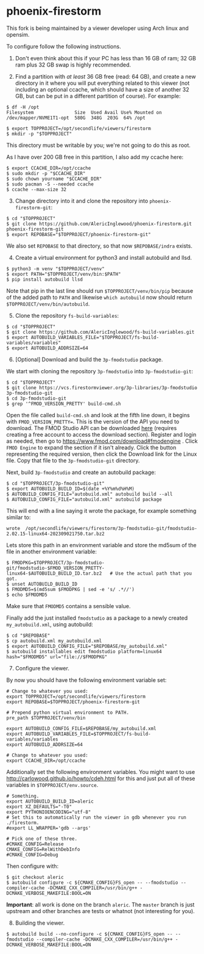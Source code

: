 # phoenix-firestorm

This fork is being maintained by a viewer developer using Arch linux and opensim.

To configure follow the following instructions.

1. Don't even think about this if your PC has less than 16 GB of ram; 32 GB ram plus 32 GB swap is highly recommended.

2. Find a partition with *at least* 36 GB free (read: 64 GB), and create a new directory in it where you will put everything related to this viewer
(not including an optional ccache, which should have a size of another 32 GB, but can be put in a different partition of course).
For example:
```
$ df -H /opt
Filesystem               Size  Used Avail Use% Mounted on
/dev/mapper/NVME1T1-opt  580G  348G  203G  64% /opt

$ export TOPPROJECT=/opt/secondlife/viewers/firestorm
$ mkdir -p "$TOPPROJECT"
```
This directory must be writable by you; we're not going to do this as root.

As I have over 200 GB free in this partition, I also add my ccache here:
```
$ export CCACHE_DIR=/opt/ccache
$ sudo mkdir -p "$CCACHE_DIR"
$ sudo chown yourname "$CCACHE_DIR"
$ sudo pacman -S --needed ccache
$ ccache --max-size 32
```

3. Change directory into it and clone the repository into `phoenix-firestorm-git`:
```
$ cd "$TOPPROJECT"
$ git clone https://github.com/AlericInglewood/phoenix-firestorm.git phoenix-firestorm-git
$ export REPOBASE="$TOPPROJECT/phoenix-firestorm-git"
```
We also set `REPOBASE` to that directory, so that now `$REPOBASE/indra` exists.

4. Create a virtual environment for python3 and install autobuild and llsd.
```
$ python3 -m venv "$TOPPROJECT/venv"
$ export PATH="$TOPPROJECT/venv/bin:$PATH"
$ pip install autobuild llsd
```
Note that pip in the last line should run `$TOPPROJECT/venv/bin/pip` because of the added path to `PATH`
and likewise `which autobuild` now should return `$TOPPROJECT/venv/bin/autobuild`.

5. Clone the repository `fs-build-variables`:
```
$ cd "$TOPPROJECT"
$ git clone https://github.com/AlericInglewood/fs-build-variables.git
$ export AUTOBUILD_VARIABLES_FILE="$TOPPROJECT/fs-build-variables/variables"
$ export AUTOBUILD_ADDRSIZE=64
```

6. [Optional] Download and build the `3p-fmodstudio` package.

We start with cloning the repository `3p-fmodstudio` into `3p-fmodstudio-git`:
```
$ cd "$TOPPROJECT"
$ git clone https://vcs.firestormviewer.org/3p-libraries/3p-fmodstudio 3p-fmodstudio-git
$ cd 3p-fmodstudio-git
$ grep '^FMOD_VERSION_PRETTY' build-cmd.sh
```
Open the file called `build-cmd.sh` and look at the fifth line down, it begins with `FMOD_VERSION_PRETTY=`.
This is the version of the API you need to download.
The FMOD Studio API can be downloaded [here](https://www.fmod.com/) (requires creating a free account to access the download section).
Register and login as needed, then go to https://www.fmod.com/download#fmodengine . Click `FMOD Engine` to expand the section if it isn't already.
Click the button representing the required version, then click the Download link for the Linux file.
Copy that file to the `3p-fmodstudio-git` directory.

Next, build `3p-fmodstudio` and create an autobuild package:
```
$ cd "$TOPPROJECT/3p-fmodstudio-git"
$ export AUTOBUILD_BUILD_ID=$(date +%Y%m%d%H%M)
$ AUTOBUILD_CONFIG_FILE="autobuild.xml" autobuild build --all
$ AUTOBUILD_CONFIG_FILE="autobuild.xml" autobuild package
```
This will end with a line saying it wrote the package, for example something similar to:
```
wrote  /opt/secondlife/viewers/firestorm/3p-fmodstudio-git/fmodstudio-2.02.15-linux64-202309021750.tar.bz2
```
Lets store this path in an environment variable and store the md5sum of the file in another environment variable:
```
$ FMODPKG=$TOPPROJECT/3p-fmodstudio-git/fmodstudio-$FMOD_VERSION_PRETTY-linux64-$AUTOBUILD_BUILD_ID.tar.bz2   # Use the actual path that you got.
$ unset AUTOBUILD_BUILD_ID
$ FMODMD5=$(md5sum $FMODPKG | sed -e 's/ .*//')
$ echo $FMODMD5
```
Make sure that `FMODMD5` contains a sensible value.

Finally add the just installed `fmodstudio` as a package to a newly created `my_autobuild.xml`, using autobuild:
```
$ cd "$REPOBASE"
$ cp autobuild.xml my_autobuild.xml
$ export AUTOBUILD_CONFIG_FILE="$REPOBASE/my_autobuild.xml"
$ autobuild installables edit fmodstudio platform=linux64 hash="$FMODMD5" url="file://$FMODPKG"
```

7. Configure the viewer.

By now you should have the following environment variable set:

```
# Change to whatever you used:
export TOPPROJECT=/opt/secondlife/viewers/firestorm
export REPOBASE=$TOPPROJECT/phoenix-firestorm-git

# Prepend python virtual environment to PATH.
pre_path $TOPPROJECT/venv/bin

export AUTOBUILD_CONFIG_FILE=$REPOBASE/my_autobuild.xml
export AUTOBUILD_VARIABLES_FILE=$TOPPROJECT/fs-build-variables/variables                      
export AUTOBUILD_ADDRSIZE=64

# Change to whatever you used:
export CCACHE_DIR=/opt/ccache
```
Additionally set the following environment variables.
You might want to use http://carlowood.github.io/howto/cdeh.html for this
and just put all of these variables in `$TOPPROJECT/env.source`.
```
# Something.
export AUTOBUILD_BUILD_ID=aleric
export XZ_DEFAULTS="-T0"
export PYTHONIOENCODING="utf-8"
# Set this to automatically run the viewer in gdb whenever you run ./firestorm.
#export LL_WRAPPER='gdb --args'

# Pick one of these three.
#CMAKE_CONFIG=Release
CMAKE_CONFIG=RelWithDebInfo
#CMAKE_CONFIG=Debug
```
Then configure with:
```
$ git checkout aleric
$ autobuild configure -c ${CMAKE_CONFIG}FS_open -- --fmodstudio --compiler-cache -DCMAKE_CXX_COMPILER=/usr/bin/g++ -DCMAKE_VERBOSE_MAKEFILE:BOOL=ON
```
**Important**: all work is done on the branch `aleric`. The `master` branch is just upstream
and other branches are tests or whatnot (not interesting for you).

8. Building the viewer.
```
$ autobuild build --no-configure -c ${CMAKE_CONFIG}FS_open -- --fmodstudio --compiler-cache -DCMAKE_CXX_COMPILER=/usr/bin/g++ -DCMAKE_VERBOSE_MAKEFILE:BOOL=ON
```

